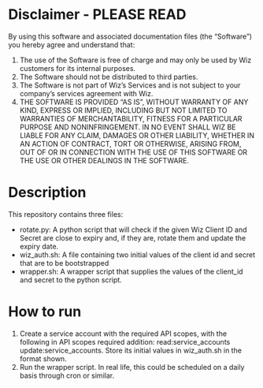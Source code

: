 # Disclaimer - PLEASE READ

By using this software and associated documentation files (the “Software”) you hereby agree and understand that:

1. The use of the Software is free of charge and may only be used by Wiz customers for its internal purposes.
2. The Software should not be distributed to third parties.
3. The Software is not part of Wiz’s Services and is not subject to your company’s services agreement with Wiz.
4. THE SOFTWARE IS PROVIDED “AS IS”, WITHOUT WARRANTY OF ANY KIND, EXPRESS OR IMPLIED, INCLUDING BUT NOT LIMITED TO WARRANTIES OF MERCHANTABILITY, FITNESS FOR A PARTICULAR PURPOSE AND NONINFRINGEMENT. IN NO EVENT SHALL WIZ BE LIABLE FOR ANY CLAIM, DAMAGES OR OTHER LIABILITY, WHETHER IN AN ACTION OF CONTRACT, TORT OR OTHERWISE, ARISING FROM, OUT OF OR IN CONNECTION WITH THE USE OF THIS SOFTWARE OR THE USE OR OTHER DEALINGS IN THE SOFTWARE.

# Description

This repository contains three files:

* rotate.py: A python script that will check if the given Wiz Client ID and Secret are close to expiry and, if they are, rotate them and update the expiry date.
* wiz_auth.sh: A file containing two initial values of the client id and secret that are to be bootstrapped
* wrapper.sh: A wrapper script that supplies the values of the client_id and secret to the python script.

# How to run

1. Create a service account with the required API scopes, with the following in API scopes required addition: read:service_accounts update:service_accounts. Store its initial values in wiz_auth.sh in the format shown.
2. Run the wrapper script. In real life, this could be scheduled on a daily basis through cron or similar.